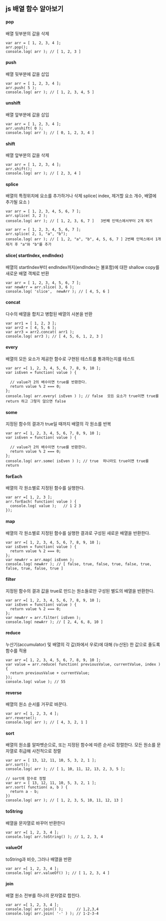 ## js 배열 함수 알아보기

#### pop

배열 뒷부분의 값을 삭제

```
var arr = [ 1, 2, 3, 4 ];
arr.pop();
console.log( arr ); // [ 1, 2, 3 ]
```



#### push

배열 뒷부분에 값을 삽입

```
var arr = [ 1, 2, 3, 4 ];
arr.push( 5 );
console.log( arr ); // [ 1, 2, 3, 4, 5 ]
```



#### unshift

배열 앞부분에 값을 삽입

```
var arr = [ 1, 2, 3, 4 ];
arr.unshift( 0 );
console.log( arr ); // [ 0, 1, 2, 3, 4 ]
```



#### shift

배열 앞부분의 값을 삭제

```
var arr = [ 1, 2, 3, 4 ];
arr.shift();
console.log( arr ); // [ 2, 3, 4 ]
```



#### splice

배열의 특정위치에 요소를 추가하거나 삭제
splice( index, 제거할 요소 개수, 배열에 추가될 요소 )

```
var arr = [ 1, 2, 3, 4, 5, 6, 7 ];
arr.splice( 3, 2 );
console.log( arr ); // [ 1, 2, 3, 6, 7 ]   3번째 인덱스에서부터 2개 제거

var arr = [ 1, 2, 3, 4, 5, 6, 7 ];
arr.splice( 2, 1, "a", "b");
console.log( arr ); // [ 1, 2, "a", "b", 4, 5, 6, 7 ] 2번째 인덱스에서 1개 제거 후 "a"와 "b"를 추가
```



#### slice( startIndex, endIndex)

배열의 startIndex부터 endIndex까지(endIndex는 불포함)에 대한 shallow copy를 새로운 배열 객체로 반환

```
var arr = [ 1, 2, 3, 4, 5, 6, 7 ];
var newArr = arr.slice( 3, 6 );
console.log( 'slice',  newArr ); // [ 4, 5, 6 ]
```



#### concat

다수의 배열을 합치고 병합된 배열의 사본을 반환

```
var arr1 = [ 1, 2, 3 ];
var arr2 = [ 4, 5, 6 ];
var arr3 = arr2.concat( arr1 );
console.log( arr3 ); // [ 4, 5, 6, 1, 2, 3 ]
```



#### every

배열의 모든 요소가 제공한 함수로 구현된 테스트를 통과하는지를 테스트

```
var arr =[ 1, 2, 3, 4, 5, 6, 7, 8, 9, 10 ];
var isEven = function( value ) {

  // value가 2의 배수이면 true를 반환한다.
  return value % 2 === 0;
};
console.log( arr.every( isEven ) ); // false  모든 요소가 true이면 true를 return 하고 그렇지 않으면 false
```



#### some

지정된 함수의 결과가 true일 때까지 배열의 각 원소를 반복

```
var arr =[ 1, 2, 3, 4, 5, 6, 7, 8, 9, 10 ];
var isEven = function( value ) {

  // value가 2의 배수이면 true를 반환한다.
  return value % 2 === 0;
};
console.log( arr.some( isEven ) ); // true  하나라도 true이면 true를 return
```



#### forEach

배열의 각 원소별로 지정된 함수를 실행한다.

```
var arr =[ 1, 2, 3 ];
arr.forEach( function( value ) {
  console.log( value );   // 1 2 3
});
```



#### map

배열의 각 원소별로 지정된 함수를 실행한 결과로 구성된 새로운 배열을 반환한다.

```
var arr =[ 1, 2, 3, 4, 5, 6, 7, 8, 9, 10 ];
var isEven = function( value ) {
  return value % 2 === 0;
};
var newArr = arr.map( isEven );
console.log( newArr ); // [ false, true, false, true, false, true, false, true, false, true ]
```



#### filter

지정된 함수의 결과 값을 true로 만드는 원소들로만 구성된 별도의 배열을 반환한다.

```
var arr =[ 1, 2, 3, 4, 5, 6, 7, 8, 9, 10 ];
var isEven = function( value ) {
  return value % 2 === 0;
};
var newArr = arr.filter( isEven );
console.log( newArr ); // [ 2, 4, 6, 8, 10 ]
```



#### reduce

누산기(accumulator) 및 배열의 각 값(좌에서 우로)에 대해 (누산된) 한 값으로 줄도록 함수를 적용

```
var arr =[ 1, 2, 3, 4, 5, 6, 7, 8, 9, 10 ];
var value = arr.reduce( function( previousValue, currentValue, index ) {
  return previousValue + currentValue;
});
console.log( value ); // 55
```



#### reverse

배열의 원소 순서를 거꾸로 바꾼다.

```
var arr =[ 1, 2, 3, 4 ];
arr.reverse();
console.log( arr ); // [ 4, 3, 2, 1 ]
```



#### sort

배열의 원소를 알파벳순으로, 또는 지정된 함수에 따른 순서로 정렬한다. 모든 원소를 문자열로 취급해 사전적으로 정렬

```
var arr = [ 13, 12, 11, 10, 5, 3, 2, 1 ];
arr.sort();
console.log( arr ); // [ 1, 10, 11, 12, 13, 2, 3, 5 ];

// sort에 함수로 정렬
var arr = [ 13, 12, 11, 10, 5, 3, 2, 1 ];
arr.sort( function( a, b ) {
  return a - b;
})
console.log( arr ); // [ 1, 2, 3, 5, 10, 11, 12, 13 ]
```



#### toString

배열을 문자열로 바꾸어 반환한다

```
var arr =[ 1, 2, 3, 4 ];
console.log( arr.toString() ); // 1, 2, 3, 4
```



#### valueOf

toString과 비슷, 그러나 배열을 반환

```
var arr =[ 1, 2, 3, 4 ];
console.log( arr.valueOf() ); // [ 1, 2, 3, 4 ]
```



#### join

배열 원소 전부를 하나의 문자열로 합친다.

```
var arr =[ 1, 2, 3, 4 ];
console.log( arr.join() );      // 1,2,3,4
console.log( arr.join( '-' ) ); // 1-2-3-4
```

